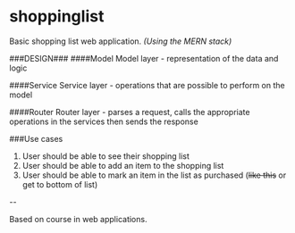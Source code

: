 # shoppinglist
Basic shopping list web application.
*(Using the MERN stack)*

###DESIGN###
####Model
Model layer - representation of the data and logic

####Service
Service layer - operations that are possible to perform on the model

####Router
Router layer - parses a request, calls the appropriate operations in the services then sends the response

###Use cases
1) User should be able to see their shopping list
2) User should be able to add an item to the shopping list
3) User should be able to mark an item in the list as purchased (~~like this~~ or get to bottom of list)


--

Based on course in web applications.
